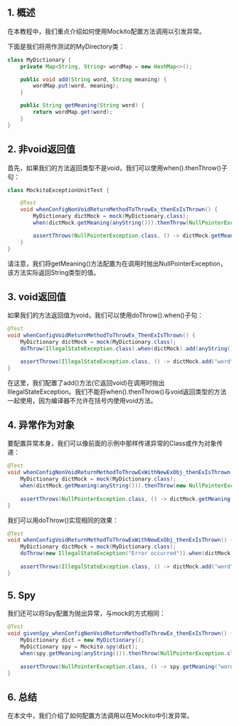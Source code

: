 ## 1. 概述

在本教程中，我们重点介绍如何使用Mockito配置方法调用以引发异常。

下面是我们将用作测试的MyDirectory类：

```java
class MyDictionary {
    private Map<String, String> wordMap = new HashMap<>();

    public void add(String word, String meaning) {
        wordMap.put(word, meaning);
    }

    public String getMeaning(String word) {
        return wordMap.get(word);
    }
}
```

## 2. 非void返回值

首先，如果我们的方法返回类型不是void，我们可以使用when().thenThrow()子句：

```java
class MockitoExceptionUnitTest {

    @Test
    void whenConfigNonVoidReturnMethodToThrowEx_thenExIsThrown() {
        MyDictionary dictMock = mock(MyDictionary.class);
        when(dictMock.getMeaning(anyString())).thenThrow(NullPointerException.class);

        assertThrows(NullPointerException.class, () -> dictMock.getMeaning("word"));
    }
}
```

请注意，我们将getMeaning()方法配置为在调用时抛出NullPointerException，该方法实际返回String类型的值。

## 3. void返回值

如果我们的方法返回值为void，我们可以使用doThrow().when()子句：

```java
@Test
void whenConfigVoidReturnMethodToThrowEx_ThenExIsThrown() {
    MyDictionary dictMock = mock(MyDictionary.class);
    doThrow(IllegalStateException.class).when(dictMock).add(anyString(), anyString());

    assertThrows(IllegalStateException.class, () -> dictMock.add("word", "meaning"));
}
```

在这里，我们配置了add()方法(它返回void)在调用时抛出IllegalStateException。我们不能将when().thenThrow()与void返回类型的方法一起使用，因为编译器不允许在括号内使用void方法。

## 4. 异常作为对象

要配置异常本身，我们可以像前面的示例中那样传递异常的Class或作为对象传递：

```java
@Test
void whenConfigNonVoidReturnMethodToThrowExWithNewExObj_thenExIsThrown() {
    MyDictionary dictMock = mock(MyDictionary.class);
    when(dictMock.getMeaning(anyString())).thenThrow(new NullPointerException("Error occurred"));
    
    assertThrows(NullPointerException.class, () -> dictMock.getMeaning("word"));
}
```

我们可以用doThrow()实现相同的效果：

```java
@Test
void whenConfigVoidReturnMethodToThrowExWithNewExObj_thenExIsThrown() {
    MyDictionary dictMock = mock(MyDictionary.class);
    doThrow(new IllegalStateException("Error occurred")).when(dictMock).add(anyString(), anyString());
    
    assertThrows(IllegalStateException.class, () -> dictMock.add("word", "meaning"));
}
```

## 5. Spy

我们还可以将Spy配置为抛出异常，与mock的方式相同：

```java
@Test
void givenSpy_whenConfigNonVoidReturnMethodToThrowEx_thenExIsThrown() {
    MyDictionary dict = new MyDictionary();
    MyDictionary spy = Mockito.spy(dict);
    when(spy.getMeaning(anyString())).thenThrow(NullPointerException.class);
    
    assertThrows(NullPointerException.class, () -> spy.getMeaning("word"));
}
```

## 6. 总结

在本文中，我们介绍了如何配置方法调用以在Mockito中引发异常。